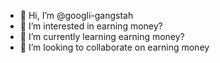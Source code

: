 - 👋 Hi, I’m @googli-gangstah
- 👀 I’m interested in earning money?
- 🌱 I’m currently learning earning money?
- 💞️ I’m looking to collaborate on earning money
<!---
googli-gangstah/googli-gangstah is a ✨ special ✨ repository because its `README.md` (this file) appears on your GitHub profile.
You can click the Preview link to take a look at your changes.
--->


